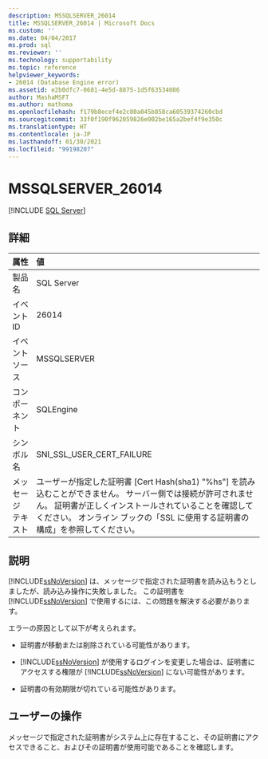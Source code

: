 ```yaml
---
description: MSSQLSERVER_26014
title: MSSQLSERVER_26014 | Microsoft Docs
ms.custom: ''
ms.date: 04/04/2017
ms.prod: sql
ms.reviewer: ''
ms.technology: supportability
ms.topic: reference
helpviewer_keywords:
- 26014 (Database Engine error)
ms.assetid: e2b0dfc7-0681-4e5d-8875-1d5f63534086
author: MashaMSFT
ms.author: mathoma
ms.openlocfilehash: f179b8ecef4e2c80a045b858ca60539374260cbd
ms.sourcegitcommit: 33f0f190f962059826e002be165a2bef4f9e350c
ms.translationtype: HT
ms.contentlocale: ja-JP
ms.lasthandoff: 01/30/2021
ms.locfileid: "99198207"
---
```

# <a name="mssqlserver_26014"></a>MSSQLSERVER_26014
 [!INCLUDE [SQL Server](../../includes/applies-to-version/sqlserver.md)]
  
## <a name="details"></a>詳細  
  
| 属性 | 値 |  
| :-------- | :---- |  
|製品名|SQL Server|  
|イベント ID|26014|  
|イベント ソース|MSSQLSERVER|  
|コンポーネント|SQLEngine|  
|シンボル名|SNI_SSL_USER_CERT_FAILURE|  
|メッセージ テキスト|ユーザーが指定した証明書 [Cert Hash(sha1) "%hs"] を読み込むことができません。 サーバー側では接続が許可されません。 証明書が正しくインストールされていることを確認してください。 オンライン ブックの「SSL に使用する証明書の構成」を参照してください。|  
  
## <a name="explanation"></a>説明  
[!INCLUDE[ssNoVersion](../../includes/ssnoversion-md.md)] は、メッセージで指定された証明書を読み込もうとしましたが、読み込み操作に失敗しました。 この証明書を [!INCLUDE[ssNoVersion](../../includes/ssnoversion-md.md)] で使用するには、この問題を解決する必要があります。  
  
エラーの原因として以下が考えられます。  
  
-   証明書が移動または削除されている可能性があります。  
  
-   [!INCLUDE[ssNoVersion](../../includes/ssnoversion-md.md)] が使用するログインを変更した場合は、証明書にアクセスする権限が [!INCLUDE[ssNoVersion](../../includes/ssnoversion-md.md)] にない可能性があります。  
  
-   証明書の有効期限が切れている可能性があります。  
  
## <a name="user-action"></a>ユーザーの操作  
メッセージで指定された証明書がシステム上に存在すること、その証明書にアクセスできること、およびその証明書が使用可能であることを確認します。  
  
